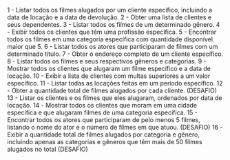  1 - Listar todos os filmes alugados por um cliente específico, incluindo a data de locação e a data de devolução.
2  - Obter uma lista de clientes e seus dependentes.
3  - Listar todos os filmes de um determinado gênero.
4  - Exibir todos os clientes que têm uma profissão específica.
5  - Encontrar todos os filmes em uma categoria específica com quantidade disponível maior que 5.
6  - Listar todos os atores que participaram de filmes com um determinado título.
7  - Obter o endereço completo de um cliente específico.
8  - Listar todos os filmes e seus respectivos gêneros e categorias.
9  - Mostrar todos os clientes que alugaram um filme específico e a data de locação.
10 - Exibir a lista de clientes com multas superiores a um valor específico.
11 - Listar todas as locações feitas em um período específico.
12 - Obter a quantidade total de filmes alugados por cada cliente. (DESAFIO)
13 - Listar os clientes e os filmes que eles alugaram, ordenados por data de locação.
14 - Mostrar todos os clientes que moram em uma cidade específica e que alugaram filmes de uma categoria específica.
15 - Encontrar todos os atores que participaram de pelo menos 5 filmes, listando o nome do ator e o número de filmes em que atuou. (DESAFIO)
16 - Exibir a quantidade total de filmes alugados por categoria e gênero, incluindo apenas as categorias e gêneros que têm mais de 50 filmes alugados no total (DESAFIO)